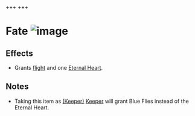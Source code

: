 +++
+++

 # Fate ![image](/image/Fate.png) 

Effects
---------


* Grants [flight](/wiki/Flight "Flight") and one [Eternal Heart](/wiki/Eternal_Heart "Eternal Heart").


Notes
-------


* Taking this item as  [(Keeper)](/wiki/Keeper "Keeper") [Keeper](/wiki/Keeper "Keeper") will grant Blue Flies instead of the Eternal Heart.


